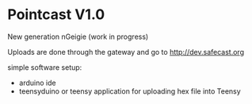 # Pointcast V1.0
New generation nGeigie (work in progress)

Uploads are done through the gateway and go to http://dev.safecast.org

simple software setup:
  - arduino ide 
  - teensyduino or teensy application for uploading hex file into Teensy

